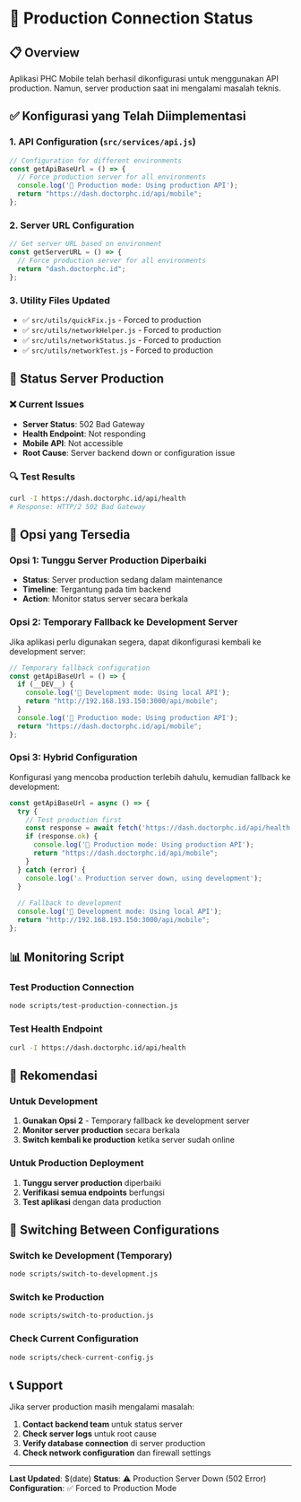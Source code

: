 # 🚀 Production Connection Status

## 📋 Overview

Aplikasi PHC Mobile telah berhasil dikonfigurasi untuk menggunakan API production. Namun, server production saat ini mengalami masalah teknis.

## ✅ Konfigurasi yang Telah Diimplementasi

### 1. **API Configuration (`src/services/api.js`)**
```javascript
// Configuration for different environments
const getApiBaseUrl = () => {
  // Force production server for all environments
  console.log('🚀 Production mode: Using production API');
  return "https://dash.doctorphc.id/api/mobile";
};
```

### 2. **Server URL Configuration**
```javascript
// Get server URL based on environment
const getServerURL = () => {
  // Force production server for all environments
  return "dash.doctorphc.id";
};
```

### 3. **Utility Files Updated**
- ✅ `src/utils/quickFix.js` - Forced to production
- ✅ `src/utils/networkHelper.js` - Forced to production
- ✅ `src/utils/networkStatus.js` - Forced to production
- ✅ `src/utils/networkTest.js` - Forced to production

## 🚨 Status Server Production

### ❌ Current Issues
- **Server Status**: 502 Bad Gateway
- **Health Endpoint**: Not responding
- **Mobile API**: Not accessible
- **Root Cause**: Server backend down or configuration issue

### 🔍 Test Results
```bash
curl -I https://dash.doctorphc.id/api/health
# Response: HTTP/2 502 Bad Gateway
```

## 🔧 Opsi yang Tersedia

### Opsi 1: Tunggu Server Production Diperbaiki
- **Status**: Server production sedang dalam maintenance
- **Timeline**: Tergantung pada tim backend
- **Action**: Monitor status server secara berkala

### Opsi 2: Temporary Fallback ke Development Server
Jika aplikasi perlu digunakan segera, dapat dikonfigurasi kembali ke development server:

```javascript
// Temporary fallback configuration
const getApiBaseUrl = () => {
  if (__DEV__) {
    console.log('🔧 Development mode: Using local API');
    return "http://192.168.193.150:3000/api/mobile";
  }
  console.log('🚀 Production mode: Using production API');
  return "https://dash.doctorphc.id/api/mobile";
};
```

### Opsi 3: Hybrid Configuration
Konfigurasi yang mencoba production terlebih dahulu, kemudian fallback ke development:

```javascript
const getApiBaseUrl = async () => {
  try {
    // Test production first
    const response = await fetch('https://dash.doctorphc.id/api/health');
    if (response.ok) {
      console.log('🚀 Production mode: Using production API');
      return "https://dash.doctorphc.id/api/mobile";
    }
  } catch (error) {
    console.log('⚠️ Production server down, using development');
  }
  
  // Fallback to development
  console.log('🔧 Development mode: Using local API');
  return "http://192.168.193.150:3000/api/mobile";
};
```

## 📊 Monitoring Script

### Test Production Connection
```bash
node scripts/test-production-connection.js
```

### Test Health Endpoint
```bash
curl -I https://dash.doctorphc.id/api/health
```

## 🎯 Rekomendasi

### Untuk Development
1. **Gunakan Opsi 2** - Temporary fallback ke development server
2. **Monitor server production** secara berkala
3. **Switch kembali ke production** ketika server sudah online

### Untuk Production Deployment
1. **Tunggu server production** diperbaiki
2. **Verifikasi semua endpoints** berfungsi
3. **Test aplikasi** dengan data production

## 🔄 Switching Between Configurations

### Switch ke Development (Temporary)
```bash
node scripts/switch-to-development.js
```

### Switch ke Production
```bash
node scripts/switch-to-production.js
```

### Check Current Configuration
```bash
node scripts/check-current-config.js
```

## 📞 Support

Jika server production masih mengalami masalah:
1. **Contact backend team** untuk status server
2. **Check server logs** untuk root cause
3. **Verify database connection** di server production
4. **Check network configuration** dan firewall settings

---

**Last Updated**: $(date)
**Status**: ⚠️ Production Server Down (502 Error)
**Configuration**: ✅ Forced to Production Mode
